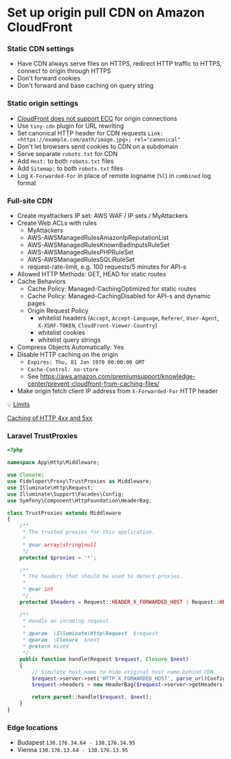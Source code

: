 # Set up origin pull CDN on Amazon CloudFront

### Static CDN settings

- Have CDN always serve files on HTTPS, redirect HTTP traffic to HTTPS, connect to origin through HTTPS
- Don't forward cookies
- Don't forward and base caching on query string

### Static origin settings

- [CloudFront does not support ECC](https://docs.aws.amazon.com/AmazonCloudFront/latest/DeveloperGuide/cnames-and-https-requirements.html#https-requirements-key-type)
  for origin connections
- Use `tiny-cdn` plugin for URL rewriting
- Set canonical HTTP header for CDN requests `Link: <https://example.com/path/image.jpg>; rel="canonical"`
- Don't let browsers send cookies to CDN on a subdomain
- Serve separate `robots.txt` for CDN
- Add `Host:` to both `robots.txt` files
- Add `Sitemap:` to both `robots.txt` files
- Log `X-Forwarded-For` in place of remote logname (`%l`) in `combined` log format

### Full-site CDN

- Create myattackers IP set: AWS WAF / IP sets / MyAttackers
- Create Web ACLs with rules
  - MyAttackers
  - AWS-AWSManagedRulesAmazonIpReputationList
  - AWS-AWSManagedRulesKnownBadInputsRuleSet
  - AWS-AWSManagedRulesPHPRuleSet
  - AWS-AWSManagedRulesSQLiRuleSet
  - request-rate-limit, e.g. 100 requests/5 minutes for API-s
- Allowed HTTP Methods: GET, HEAD for static routes
- Cache Behaviors
  - Cache Policy: Managed-CachingOptimized for static routes
  - Cache Policy: Managed-CachingDisabled for API-s and dynamic pages
  - Origin Request Policy
    - whitelist headers (`Accept`, `Accept-Language`, `Referer`, `User-Agent`, `X-XSRF-TOKEN`, `CloudFront-Viewer-Country`)
    - whitelist cookies
    - whitelist query strings
- Compress Objects Automatically: Yes
- Disable HTTP caching on the origin
  - `Expires: Thu, 01 Jan 1970 00:00:00 GMT`
  - `Cache-Control: no-store`
  - See https://aws.amazon.com/premiumsupport/knowledge-center/prevent-cloudfront-from-caching-files/
- Make origin fetch client IP address from `X-Forwarded-For` HTTP header

:bulb: [Limits](https://docs.aws.amazon.com/AmazonCloudFront/latest/DeveloperGuide/cloudfront-limits.html)

[Caching of HTTP 4xx and 5xx](https://docs.aws.amazon.com/AmazonCloudFront/latest/DeveloperGuide/HTTPStatusCodes.html)

### Laravel TrustProxies

```php
<?php

namespace App\Http\Middleware;

use Closure;
use Fideloper\Proxy\TrustProxies as Middleware;
use Illuminate\Http\Request;
use Illuminate\Support\Facades\Config;
use Symfony\Component\HttpFoundation\HeaderBag;

class TrustProxies extends Middleware
{
    /**
     * The trusted proxies for this application.
     *
     * @var array|string|null
     */
    protected $proxies = '*';

    /**
     * The headers that should be used to detect proxies.
     *
     * @var int
     */
    protected $headers = Request::HEADER_X_FORWARDED_HOST | Request::HEADER_X_FORWARDED_FOR;

    /**
     * Handle an incoming request.
     *
     * @param  \Illuminate\Http\Request  $request
     * @param  \Closure  $next
     * @return mixed
     */
    public function handle(Request $request, Closure $next)
    {
        // Simulate host name to hide original host name behind CDN.
        $request->server->set('HTTP_X_FORWARDED_HOST', parse_url(Config::get('app.url'), PHP_URL_HOST));
        $request->headers = new HeaderBag($request->server->getHeaders());

        return parent::handle($request, $next);
    }
}
```

### Edge locations

- Budapest `130.176.34.64 - 130.176.34.95`
- Vienna `130.176.13.64 - 130.176.13.95`
